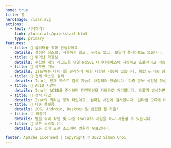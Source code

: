 ```yaml
---
home: true
title: 홈
heroImage: /isar.svg
actions:
  - text: 시작하기!
    link: /tutorials/quickstart.html
    type: primary
features:
  - title: 💙 플러터를 위해 만들었어요
    details: 설정은 최소로, 사용하기 쉽고, 구성도 없고, 보일러 플레이트도 없습니다. 코드 몇 줄만 추가하면 바로 시작할 수 있습니다.
  - title: 🚀 뛰어난 확장성
    details: 수십만 개의 레코드를 단일 NoSQL 데이터베이스에 저장하고 효율적이고 비동기적으로 쿼리할 수 있습니다.
  - title: 🍭 풍부한 기능
    details: Isar에는 데이터를 관리하기 위한 다양한 기능이 있습니다. 복합 & 다중 항목 인덱스, 쿼리 수정자, JSON 지원 등이 있습니다.
  - title: 🔎 전체 텍스트 검색
    details: Isar는 전체 텍스트 검색 기능이 내장되어 있습니다. 다중 항목 색인을 작성하고 레코드를 쉽게 검색할 수 있습니다.
  - title: 🧪 ACID 시멘틱
    details: Isar는 ACID를 준수하며 트랜잭션을 자동으로 처리합니다. 오류가 발생하면 변경 내용을 롤백합니다.
  - title: 💃 정적 타입
    details: Isar의 쿼리는 정적 타입이고, 컴파일 시간에 검사됩니다. 런타임 오류에 대해 걱정할 필요가 없습니다.
  - title: 📱 다중 플랫폼
    details: iOS, Android, Desktop 및 완전한 웹 지원!
  - title: ⏱ 비동기
    details: 병렬 쿼리 작업 및 다중 Isolate 지원을 즉시 사용할 수 있습니다.
  - title: 🦄 오픈 소스입니다.
    details: 모든 것이 오픈 소스이며 영원히 무료입니다.

footer: Apache Licensed | Copyright © 2022 Simon Choi
---
```

